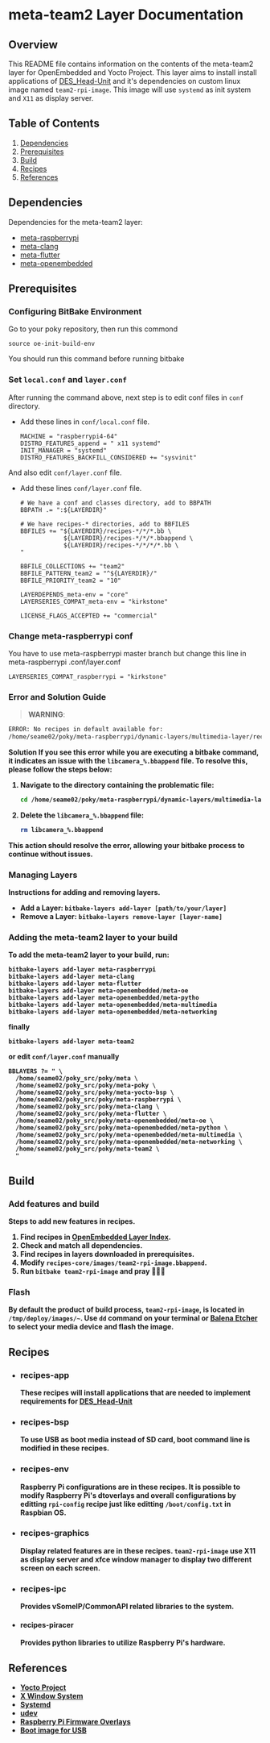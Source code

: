 
# meta-team2 Layer Documentation

## Overview
This README file contains information on the contents of the meta-team2 layer for OpenEmbedded and Yocto Project. This layer aims to install install applications of [DES_Head-Unit](https://github.com/Lagavulin9/DES_3_Head-Unit) and it's dependencies on custom linux image named `team2-rpi-image`. This image will use `systemd` as init system and `X11` as display server.

## Table of Contents
1. [Dependencies](#dependencies)
2. [Prerequisites](#prerequisites)
3. [Build](#build)
4. [Recipes](#recipes)
5. [References](#references)


## Dependencies
Dependencies for the meta-team2 layer:
- [meta-raspberrypi](https://github.com/agherzan/meta-raspberrypi)
- [meta-clang](https://github.com/kraj/meta-clang)
- [meta-flutter](https://github.com/meta-flutter/meta-flutter)
- [meta-openembedded](https://github.com/openembedded/meta-openembedded)

## Prerequisites
### Configuring BitBake Environment

Go to your poky repository, then run this commond
```
source oe-init-build-env
```
You should run this command before running bitbake

### Set `local.conf` and `layer.conf`
After running the command above, next step is to edit conf files in `conf` directory.
- Add these lines in `conf/local.conf` file.
  ```
  MACHINE = "raspberrypi4-64"
  DISTRO_FEATURES_append = " x11 systemd"
  INIT_MANAGER = "systemd"
  DISTRO_FEATURES_BACKFILL_CONSIDERED += "sysvinit"
  ```

And also edit `conf/layer.conf` file.
- Add these lines `conf/layer.conf` file.
  ```
  # We have a conf and classes directory, add to BBPATH
  BBPATH .= ":${LAYERDIR}"

  # We have recipes-* directories, add to BBFILES
  BBFILES += "${LAYERDIR}/recipes-*/*/*.bb \
              ${LAYERDIR}/recipes-*/*/*.bbappend \
              ${LAYERDIR}/recipes-*/*/*/*.bb \
  "

  BBFILE_COLLECTIONS += "team2"
  BBFILE_PATTERN_team2 = "^${LAYERDIR}/"
  BBFILE_PRIORITY_team2 = "10"

  LAYERDEPENDS_meta-env = "core"
  LAYERSERIES_COMPAT_meta-env = "kirkstone"

  LICENSE_FLAGS_ACCEPTED += "commercial"
  ```

### Change meta-raspberrypi conf

You have to use meta-raspberrypi master branch but change this line in meta-raspberrypi .conf/layer.conf

```
LAYERSERIES_COMPAT_raspberrypi = "kirkstone"
```

### Error and Solution Guide

> **WARNING**:
```bash
ERROR: No recipes in default available for:
/home/seame02/poky/meta-raspberrypi/dynamic-layers/multimedia-layer/recipes-multimedia/libcamera/libcamera_%.bbappend
```
<b>Solution
If you see this error while you are executing a bitbake command, it indicates an issue with the <code>libcamera_%.bbappend</code> file. To resolve this, please follow the steps below:

1. Navigate to the directory containing the problematic file:
   ```bash
   cd /home/seame02/poky/meta-raspberrypi/dynamic-layers/multimedia-layer/recipes-multimedia/libcamera/
   ```
2. Delete the `libcamera_%.bbappend` file:
   ```bash
   rm libcamera_%.bbappend
   ```
   
This action should resolve the error, allowing your bitbake process to continue without issues.



### Managing Layers
Instructions for adding and removing layers.

- Add a Layer: `bitbake-layers add-layer [path/to/your/layer]`
- Remove a Layer: `bitbake-layers remove-layer [layer-name]`

### Adding the meta-team2 layer to your build
To add the meta-team2 layer to your build, run:
```
bitbake-layers add-layer meta-raspberrypi
bitbake-layers add-layer meta-clang
bitbake-layers add-layer meta-flutter
bitbake-layers add-layer meta-openembedded/meta-oe
bitbake-layers add-layer meta-openembedded/meta-pytho
bitbake-layers add-layer meta-openembedded/meta-multimedia
bitbake-layers add-layer meta-openembedded/meta-networking
```
finally
```
bitbake-layers add-layer meta-team2
```

or edit `conf/layer.conf` manually
```
BBLAYERS ?= " \
  /home/seame02/poky_src/poky/meta \
  /home/seame02/poky_src/poky/meta-poky \
  /home/seame02/poky_src/poky/meta-yocto-bsp \
  /home/seame02/poky_src/poky/meta-raspberrypi \
  /home/seame02/poky_src/poky/meta-clang \
  /home/seame02/poky_src/poky/meta-flutter \
  /home/seame02/poky_src/poky/meta-openembedded/meta-oe \
  /home/seame02/poky_src/poky/meta-openembedded/meta-python \
  /home/seame02/poky_src/poky/meta-openembedded/meta-multimedia \
  /home/seame02/poky_src/poky/meta-openembedded/meta-networking \
  /home/seame02/poky_src/poky/meta-team2 \
  "
```

## Build
### Add features and build
Steps to add new features in recipes.

1. Find recipes in [OpenEmbedded Layer Index](https://layers.openembedded.org/layerindex/branch/master/recipes/).
2. Check and match all dependencies.
3. Find recipes in layers downloaded in prerequisites.
4. Modify `recipes-core/images/team2-rpi-image.bbappend`.
5. Run `bitbake team2-rpi-image` and pray 🙏🙏🙏

### Flash
By default the product of build process, `team2-rpi-image`, is located in `/tmp/deploy/images/~`. Use `dd` command on your terminal or [Balena Etcher](https://etcher.balena.io/) to select your media device and flash the image.


## Recipes
- ### recipes-app
  These recipes will install applications that are needed to implement requirements for [DES_Head-Unit](https://github.com/Lagavulin9/DES_3_Head-Unit)
- ### recipes-bsp
  To use USB as boot media instead of SD card, boot command line is modified in these recipes.
- ### recipes-env
  Raspberry Pi configurations are in these recipes. It is possible to modify Raspberry Pi's dtoverlays and overall configurations by editting `rpi-config` recipe just like editting `/boot/config.txt` in Raspbian OS.
- ### recipes-graphics
  Display related features are in these recipes. `team2-rpi-image` use X11 as display server and xfce window manager to display two different screen on each screen.
- ### recipes-ipc
  Provides vSomeIP/CommonAPI related libraries to the system.
- #### recipes-piracer
  Provides python libraries to utilize Raspberry Pi's hardware.

## References
- [Yocto Project](https://docs.yoctoproject.org/index.html)
- [X Window System](https://en.wikipedia.org/wiki/X_Window_System)
- [Systemd](https://en.wikipedia.org/wiki/Systemd)
- [udev](https://ko.wikipedia.org/wiki/Udev)
- [Raspberry Pi Firmware Overlays](https://github.com/raspberrypi/firmware/blob/master/boot/overlays/README)
- [Boot image for USB](https://github.com/agherzan/meta-raspberrypi/issues/864#issuecomment-1535687655)
